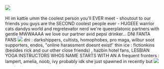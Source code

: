 ## ![](https://files.catbox.moe/2bhcky.webp)
HI im kattie umm the coolest person you'll EVER meet - shoutout to our friends you guys are the SECOND coolest people ever - HUGEEE warrior cats dandys world and regretevator nerd
we're queerplatonic partners with gentle MWWAAAA we love our partner
avid pepsi drinker... DNI FANTA FANS
![](https://files.catbox.moe/lta75f.jpg)
dni : darkshippers, cultists, homophobes, pro maga, wilbur soot supporters, endos, "online harassment doesnt exist!'
thin ice : fictionkins (besides rick and our other close friends) , hazbin hotel fans, LESBIAN YOGA INSTRUCTORS WHOS NAME STARTS WITH AN A
frequent fronters : lampert, amelia, noob, ivy probably idk she just spawned in recently but
![](https://files.catbox.moe/dzjrax.jpeg)
<!--
**kattiebattie/kattiebattie** is a ✨ _special_ ✨ repository because its `README.md` (this file) appears on your GitHub profile.

![](https://files.catbox.moe/2bhcky.webp)
-->
